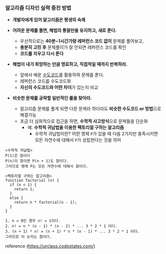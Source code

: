 ### **알고리즘 디자인 실력 증진 방법**

- **개발자에게 있어 알고리즘은 평생의 숙제**

- **어려운 문제를 풀면, 해법의 통찰만을 유지하고, 새로 푼다.**
    - 우선적으로는 **40분~1시간가량 레퍼런스 코드 없이** 문제를 풀어보고,
    - **충분히 고민 후** 문제풀이가 잘 안되면 레퍼런스 코드를 확인
    - **코드를 지우고 다시 푼다**

- **해법이 내가 희망하는 만큼 명료하고, 직접적일 때까지 반복하라.**
    - 앞에서 배운 [수도코드](https://urclass.codestates.com/ad7b1ab8-ab45-4705-b248-d9eaab8a7f96?playlist=522)를 활용하여 문제를 푼다.
    - 레퍼런스 코드를 수도코드화
    - **자신의 수도코드와 어떤 차이**가 있는지 비교

- **비슷한 문제를 공략할 일반적인 룰을 찾아라.**
    - 알고리즘 문제를 풀게 되면 다른 문제라 하더라도 **비슷한 수도코드 or 방법**으로 해결가능
    - 조금 더 심화적으로 접근을 하면, **수학적 사고방식**으로 문제들을 단순화
        - 예. **수학적 귀납법을 이용한 팩토리얼 구하는 알고리즘**
            - 수학적 귀납법이란? 어떤 명제 `P`가 있을 때 다음 2가지만 충족시키면 모든 자연수에 대해서 `P`가 성립한다는 것을 의미

```
<수학적 귀납법>
P(1)은 참이다
P(n)이 참이면 P(n + 1)도 참이다.
그러므로 명제 P는 모든 자연수에 대해서 참이다.

<팩토리얼 구하는 알고리즘>
function factorial (n) {
  if (n < 1) {
    return 1;
  }
  else {
    return n * factorial(n - 1);
  }
}

1. n = 0인 경우 n! = 1이다.
2. n! = n * (n - 1) * (n - 2) * ... 3 * 2 * 1 이다.
3. (n + 1) * n! = (n + 1) * n * (n - 1) * ... 3 * 2 * 1 이다.
그러므로 이 논리는 참이다.
```
  
reference
(https://urclass.codestates.com/)
